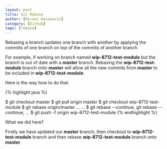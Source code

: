 ```yaml
---
layout: post
title: Git Rebase
author: [Mirnes Hasanovic]
category: [Github]
tags: [rebase]
---
```


Rebasing a branch updates one branch with another by applying the commits of one branch on top of the commits of another branch.

For example, if working on branch named **wip-8712-test-module** but the branch is out of date with a **master** branch. Rebasing the **wip-8712-test-module** branch onto **master** will allow all the new commits from **master** to be included in **wip-8712-test-module**. 

Here is the way how to do that:

{% highlight java %}

$ git checkout master
$ git pull origin master
$ git checkout wip-8712-test-module
$ git rebase origin/master
...
<resolved conflicts>
...
$ git rebase --continue, git rebase --continue, …
$ git push -f origin wip-8712-test-module
{% endhighlight %}

What we did here?

Firstly we have updated our **master** branch, then checkout to **wip-8712-test-module** branch and then rebase **wip-8712-test-module** branch onto **master**.
